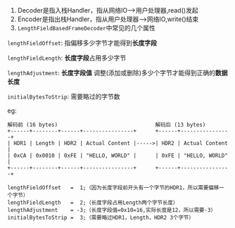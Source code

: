 1. Decoder是指入栈Handler，指从网络IO-->用户处理器,read()发起
2. Encoder是指出栈Handler，指从用户处理器-->网络IO,write()结束
3. `LengthFieldBasedFrameDecoder`中常见的几个属性

`lengthFieldOffset`: 指偏移多少字节才能得到**长度字段**

`lengthFieldLength`: **长度字段**占用多少字节

`lengthAdjustment`:  **长度字段值** 调整(添加或删除)多少个字节才能得到正确的**数据长度**

`initialBytesToStrip`:  需要略过的字节数


eg:
```
解码前 (16 bytes)                               解码后 (13 bytes)
+------+--------+------+----------------+      +------+----------------+
| HDR1 | Length | HDR2 | Actual Content |----->| HDR2 | Actual Content |
| 0xCA | 0x0010 | 0xFE | "HELLO, WORLD" |      | 0xFE | "HELLO, WORLD" |
+------+--------+------+----------------+      +------+----------------+
```

    lengthFieldOffset   =  1;（因为长度字段前开头有一个字节的HDR1，所以需要偏移一个字节）
    lengthFieldLength   =  2;（长度字段占用Length两个字节长度）
    lengthAdjustment    = -3;（长度字段值=0x10=16,实际长度是12，所以需要-3）
    initialBytesToStrip =  3;（需要略过HDR1，Length，HDR2 3个字节）